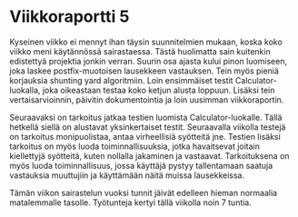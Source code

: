 # Viikkoraportti 5

Kyseinen viikko ei mennyt ihan täysin suunnitelmien mukaan, koska koko viikko meni käytännössä sairastaessa. Tästä huolimatta sain kuitenkin edistettyä projektia jonkin verran. Suurin osa ajasta kului pinon luomiseen, joka laskee postfix-muotoisen lausekkeen vastauksen. Tein myös pieniä korjauksia shunting yard algoritmiin. Loin ensimmäiset testit Calculator-luokalla, joka oikeastaan testaa koko ketjun alusta loppuun. Lisäksi tein vertaisarvioinnin, päivitin dokumentointia ja loin uusimman viikkoraportin. 

Seuraavaksi on tarkoitus jatkaa testien luomista Calculator-luokalle. Tällä hetkellä siellä on alustavat yksinkertaiset testit. Seuraavalla viikolla testejä on tarkoitus monipuolistaa, antaa virheellisiä syötteitä jne. Testien lisäksi tarkoitus on myös luoda toiminnallisuuksia, jotka havaitsevat joitain kiellettyjä syötteitä, kuten nollalla jakaminen ja vastaavat. Tarkoituksena on myös luoda toiminnallisuus, jossa käyttäjä pystyy tallentamaan saatuja vastauksia muuttujiin ja käyttämään näitä muissa lausekkeissa. 

Tämän viikon sairastelun vuoksi tunnit jäivät edelleen hieman normaalia matalemmalle tasolle. Työtunteja kertyi tällä viikolla noin 7 tuntia. 